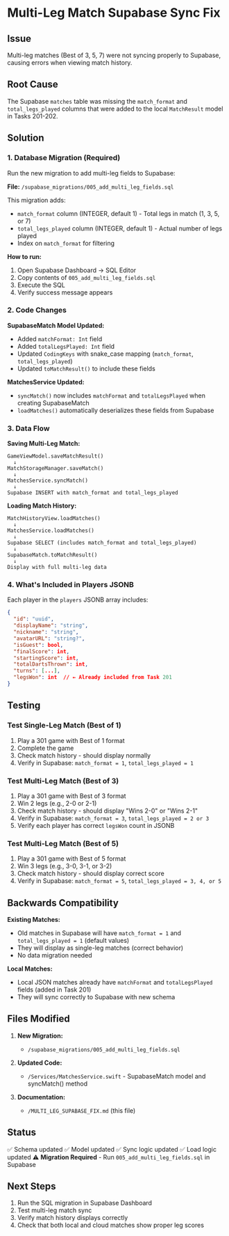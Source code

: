 # Multi-Leg Match Supabase Sync Fix

## Issue
Multi-leg matches (Best of 3, 5, 7) were not syncing properly to Supabase, causing errors when viewing match history.

## Root Cause
The Supabase `matches` table was missing the `match_format` and `total_legs_played` columns that were added to the local `MatchResult` model in Tasks 201-202.

## Solution

### 1. Database Migration (Required)
Run the new migration to add multi-leg fields to Supabase:

**File:** `/supabase_migrations/005_add_multi_leg_fields.sql`

This migration adds:
- `match_format` column (INTEGER, default 1) - Total legs in match (1, 3, 5, or 7)
- `total_legs_played` column (INTEGER, default 1) - Actual number of legs played
- Index on `match_format` for filtering

**How to run:**
1. Open Supabase Dashboard → SQL Editor
2. Copy contents of `005_add_multi_leg_fields.sql`
3. Execute the SQL
4. Verify success message appears

### 2. Code Changes

**SupabaseMatch Model Updated:**
- Added `matchFormat: Int` field
- Added `totalLegsPlayed: Int` field
- Updated `CodingKeys` with snake_case mapping (`match_format`, `total_legs_played`)
- Updated `toMatchResult()` to include these fields

**MatchesService Updated:**
- `syncMatch()` now includes `matchFormat` and `totalLegsPlayed` when creating SupabaseMatch
- `loadMatches()` automatically deserializes these fields from Supabase

### 3. Data Flow

**Saving Multi-Leg Match:**
```
GameViewModel.saveMatchResult()
  ↓
MatchStorageManager.saveMatch()
  ↓
MatchesService.syncMatch()
  ↓
Supabase INSERT with match_format and total_legs_played
```

**Loading Match History:**
```
MatchHistoryView.loadMatches()
  ↓
MatchesService.loadMatches()
  ↓
Supabase SELECT (includes match_format and total_legs_played)
  ↓
SupabaseMatch.toMatchResult()
  ↓
Display with full multi-leg data
```

### 4. What's Included in Players JSONB

Each player in the `players` JSONB array includes:
```json
{
  "id": "uuid",
  "displayName": "string",
  "nickname": "string",
  "avatarURL": "string?",
  "isGuest": bool,
  "finalScore": int,
  "startingScore": int,
  "totalDartsThrown": int,
  "turns": [...],
  "legsWon": int  // ← Already included from Task 201
}
```

## Testing

### Test Single-Leg Match (Best of 1)
1. Play a 301 game with Best of 1 format
2. Complete the game
3. Check match history - should display normally
4. Verify in Supabase: `match_format = 1`, `total_legs_played = 1`

### Test Multi-Leg Match (Best of 3)
1. Play a 301 game with Best of 3 format
2. Win 2 legs (e.g., 2-0 or 2-1)
3. Check match history - should display "Wins 2-0" or "Wins 2-1"
4. Verify in Supabase: `match_format = 3`, `total_legs_played = 2 or 3`
5. Verify each player has correct `legsWon` count in JSONB

### Test Multi-Leg Match (Best of 5)
1. Play a 301 game with Best of 5 format
2. Win 3 legs (e.g., 3-0, 3-1, or 3-2)
3. Check match history - should display correct score
4. Verify in Supabase: `match_format = 5`, `total_legs_played = 3, 4, or 5`

## Backwards Compatibility

**Existing Matches:**
- Old matches in Supabase will have `match_format = 1` and `total_legs_played = 1` (default values)
- They will display as single-leg matches (correct behavior)
- No data migration needed

**Local Matches:**
- Local JSON matches already have `matchFormat` and `totalLegsPlayed` fields (added in Task 201)
- They will sync correctly to Supabase with new schema

## Files Modified

1. **New Migration:**
   - `/supabase_migrations/005_add_multi_leg_fields.sql`

2. **Updated Code:**
   - `/Services/MatchesService.swift` - SupabaseMatch model and syncMatch() method

3. **Documentation:**
   - `/MULTI_LEG_SUPABASE_FIX.md` (this file)

## Status
✅ Schema updated
✅ Model updated
✅ Sync logic updated
✅ Load logic updated
⚠️ **Migration Required** - Run `005_add_multi_leg_fields.sql` in Supabase

## Next Steps
1. Run the SQL migration in Supabase Dashboard
2. Test multi-leg match sync
3. Verify match history displays correctly
4. Check that both local and cloud matches show proper leg scores
